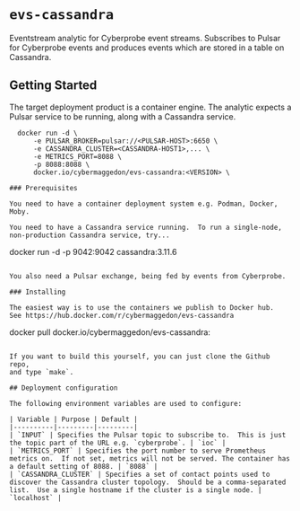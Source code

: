 # `evs-cassandra`

Eventstream analytic for Cyberprobe event streams.  Subscribes to Pulsar
for Cyberprobe events and produces events which are stored in a table on
Cassandra.

## Getting Started

The target deployment product is a container engine.  The analytic expects
a Pulsar service to be running, along with a Cassandra service.

```
  docker run -d \
      -e PULSAR_BROKER=pulsar://<PULSAR-HOST>:6650 \
      -e CASSANDRA_CLUSTER=<CASSANDRA-HOST1>,... \
      -e METRICS_PORT=8088 \
      -p 8088:8088 \
      docker.io/cybermaggedon/evs-cassandra:<VERSION> \
      
### Prerequisites

You need to have a container deployment system e.g. Podman, Docker, Moby.

You need to have a Cassandra service running.  To run a single-node,
non-production Cassandra service, try...

```
  docker run -d -p 9042:9042 cassandra:3.11.6
```

You also need a Pulsar exchange, being fed by events from Cyberprobe.

### Installing

The easiest way is to use the containers we publish to Docker hub.
See https://hub.docker.com/r/cybermaggedon/evs-cassandra

```
  docker pull docker.io/cybermaggedon/evs-cassandra:<VERSION>
```

If you want to build this yourself, you can just clone the Github repo,
and type `make`.

## Deployment configuration

The following environment variables are used to configure:

| Variable | Purpose | Default |
|----------|---------|---------|
| `INPUT` | Specifies the Pulsar topic to subscribe to.  This is just the topic part of the URL e.g. `cyberprobe`. | `ioc` |
| `METRICS_PORT` | Specifies the port number to serve Prometheus metrics on.  If not set, metrics will not be served. The container has a default setting of 8088. | `8088` |
| `CASSANDRA_CLUSTER` | Specifies a set of contact points used to discover the Cassandra cluster topology.  Should be a comma-separated list.  Use a single hostname if the cluster is a single node. | `localhost` |



